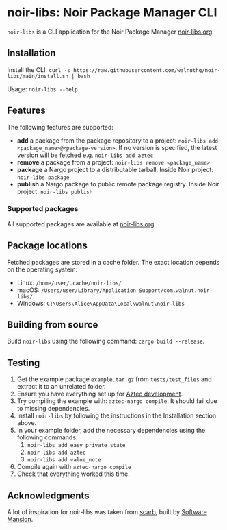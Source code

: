 # noir-libs: Noir Package Manager CLI

`noir-libs` is a CLI application for the Noir Package Manager [noir-libs.org](https://noir-libs.org/).
   
## Installation

Install the CLI: `curl -s https://raw.githubusercontent.com/walnuthq/noir-libs/main/install.sh | bash`

Usage: `noir-libs --help`

## Features

The following features are supported:
- **add** a package from the package repository to a project: `noir-libs add <package_name>@<package-version>`. 
  If no version is specified, the latest version will be fetched e.g. `noir-libs add aztec`
- **remove** a package from a project: `noir-libs remove <package_name>`
- **package** a Nargo project to a distributable tarball. Inside Noir project: `noir-libs package`
- **publish** a Nargo package to public remote package registry. Inside Noir project: `noir-libs publish`

### Supported packages

All supported packages are available at [noir-libs.org](https://noir-libs.org/).

## Package locations

Fetched packages are stored in a cache folder. The exact location depends on the operating system:
- Linux: `/home/user/.cache/noir-libs/`
- macOS: `/Users/user/Library/Application Support/com.walnut.noir-libs/`
- Windows: `C:\Users\Alice\AppData\Local\walnut\noir-libs`

## Building from source
Build `noir-libs` using the following command: `cargo build --release`.

## Testing

1. Get the example package `example.tar.gz` from `tests/test_files` and extract it to an unrelated folder.
1. Ensure you have everything set up for [Aztec development](https://docs.aztec.network/guides/getting_started).
1. Try compiling the example with: `aztec-nargo compile`. It should fail due to missing dependencies.
1. Install `noir-libs` by following the instructions in the Installation section above.
1. In your example folder, add the necessary dependencies using the following commands:
    1. `noir-libs add easy_private_state`
    1. `noir-libs add aztec`
    1. `noir-libs add value_note`
1. Compile again with `aztec-nargo compile`
2. Check that everything worked this time.

## Acknowledgments

A lot of inspiration for noir-libs was taken from [scarb](https://github.com/software-mansion/scarb), built by [Software Mansion](https://swmansion.com/).
